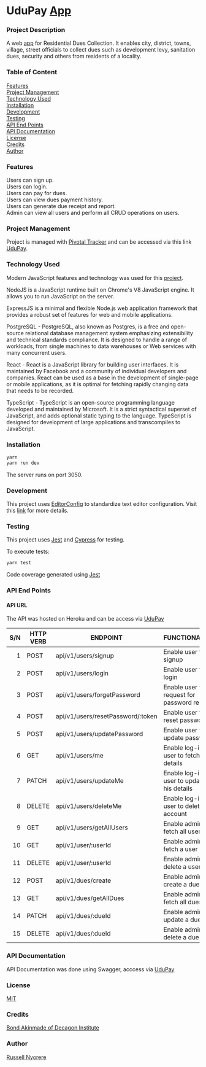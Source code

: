 # UduPay [App](https://udupay.com/)

### Project Description

A web [app](https://udupay.com/) for Residential Dues Collection. It enables city, district, towns, village, street officials to collect dues such as development levy, sanitation dues, security and others from residents of a locality.

### Table of Content

[Features](#features)<br/>
[Project Management](#project-management)<br/>
[Technology Used](#technology-used)<br/>
[Installation](#installation)<br/>
[Development](#development)<br/>
[Testing](#testing)<br/>
[API End Points](#api-end-points)<br/>
[API Documentation](#api-documentation)<br/>
[License](#license)<br/>
[Credits](#credits)<br/>
[Author](#author)

### Features

Users can sign up.<br/>
Users can login.<br/>
Users can pay for dues.<br/>
Users can view dues payment history.<br/>
Users can generate due receipt and report.<br/>
Admin can view all users and perform all CRUD operations on users.<br/>

### Project Management

Project is managed with [Pivotal Tracker](https://www.pivotaltracker.com) and can be accessed via this link [UduPay](https://www.pivotaltracker.com/n/projects/2426882).

### Technology Used

Modern JavaScript features and technology was used for this [project](https://udupay.com/).

NodeJS is a JavaScript runtime built on Chrome's V8 JavaScript engine. It allows you to run JavaScript on the server.

ExpressJS is a minimal and flexible Node.js web application framework that provides a robust set of features for web and mobile applications.

PostgreSQL - PostgreSQL, also known as Postgres, is a free and open-source relational database management system emphasizing extensibility and technical standards compliance. It is designed to handle a range of workloads, from single machines to data warehouses or Web services with many concurrent users.

React - React is a JavaScript library for building user interfaces. It is maintained by Facebook and a community of individual developers and companies. React can be used as a base in the development of single-page or mobile applications, as it is optimal for fetching rapidly changing data that needs to be recorded.

TypeScript - TypeScript is an open-source programming language developed and maintained by Microsoft. It is a strict syntactical superset of JavaScript, and adds optional static typing to the language. TypeScript is designed for development of large applications and transcompiles to JavaScript.

### Installation

```bash
yarn
yarn run dev
```

The server runs on port 3050.

### Development

This project uses [EditorConfig](http://editorconfig.org) to standardize text editor configuration. Visit this [link](http://editorconfig.org) for more details.

### Testing

This project uses [Jest](https://jestjs.io/) and [Cypress](https://www.cypress.io/) for testing.

To execute tests:

```bash
yarn test
```

Code coverage generated using [Jest](https://jestjs.io/)

### API End Points

#### API URL

The API was hosted on Heroku and can be access via [UduPay](https://udupay.com/)

| S/N | HTTP VERB | ENDPOINT                          | FUNCTIONALITY                             |
| --: | --------- | --------------------------------- | ----------------------------------------- |
|   1 | POST      | api/v1/users/signup               | Enable user to signup                     |
|   2 | POST      | api/v1/users/login                | Enable user to login                      |
|   3 | POST      | api/v1/users/forgetPassword       | Enable user to request for password reset |
|   4 | POST      | api/v1/users/resetPassword/:token | Enable user to reset password             |
|   5 | POST      | api/v1/users/updatePassword       | Enable user to update password            |
|   6 | GET       | api/v1/users/me                   | Enable log-in user to fetch his details   |
|   7 | PATCH     | api/v1/users/updateMe             | Enable log-in user to update his details  |
|   8 | DELETE    | api/v1/users/deleteMe             | Enable log-in user to delete his account  |
|   9 | GET       | api/v1/users/getAllUsers          | Enable admin to fetch all users           |
|  10 | GET       | api/v1/user/:userId               | Enable admin to fetch a user              |
|  11 | DELETE    | api/v1/user/:userId               | Enable admin to delete a user             |
|  12 | POST      | api/v1/dues/create                | Enable admin to create a due              |
|  13 | GET       | api/v1/dues/getAllDues            | Enable admin to fetch all dues            |
|  14 | PATCH     | api/v1/dues/:dueId                | Enable admin to update a due              |
|  15 | DELETE    | api/v1/dues/:dueId                | Enable admin to delete a due              |

### API Documentation

API Documentation was done using Swagger, acccess via [UduPay](https://udupay.com/api-doc/)

### License

[MIT](https://opensource.org/licenses/MIT)

### Credits

[Bond Akinmade of Decagon Institute](https://decagonhq.com/)

### Author

[Russell Nyorere](https://neorusse.github.io/)
